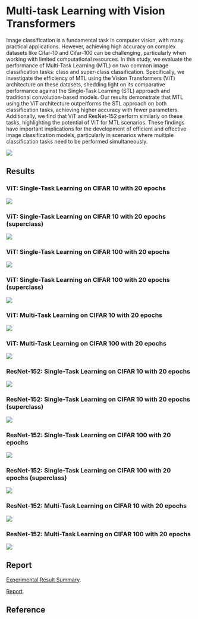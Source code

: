 # Multi-task Learning with Vision Transformers
Image classification is a fundamental task in computer vision, with many practical applications. However, achieving high accuracy on complex datasets like Cifar-10 and Cifar-100 can be challenging, particularly when working with limited computational resources. In this study, we evaluate the performance of Multi-Task Learning (MTL) on two common image classification tasks: class and super-class classification. Specifically, we investigate the efficiency of MTL using the Vision Transformers (ViT) architecture on these datasets, shedding light on its comparative performance against the Single-Task Learning (STL) approach and traditional convolution-based models. Our results demonstrate that MTL using the ViT architecture outperforms the STL approach on both classification tasks, achieving higher accuracy with fewer parameters. Additionally, we find that ViT and ResNet-152 perform similarly on these tasks, highlighting the potential of ViT for MTL scenarios. These findings have important implications for the development of efficient and effective image classification models, particularly in scenarios where multiple classification tasks need to be performed simultaneously.

![](https://github.com/mnguyen0226/multitask_learning_vit/blob/main/docs/vit.png)

## Results

### ViT: Single-Task Learning on CIFAR 10 with 20 epochs
![](https://github.com/mnguyen0226/multitask_learning_vit/blob/main/docs/stl_vit_1.png)

### ViT: Single-Task Learning on CIFAR 10 with 20 epochs (superclass)
![](https://github.com/mnguyen0226/multitask_learning_vit/blob/main/docs/stl_vit_2.png)

### ViT: Single-Task Learning on CIFAR 100 with 20 epochs
![](https://github.com/mnguyen0226/multitask_learning_vit/blob/main/docs/stl_vit_3.png)

### ViT: Single-Task Learning on CIFAR 100 with 20 epochs (superclass)
![](https://github.com/mnguyen0226/multitask_learning_vit/blob/main/docs/stl_vit_4.png)

### ViT: Multi-Task Learning on CIFAR 10 with 20 epochs
![](https://github.com/mnguyen0226/multitask_learning_vit/blob/main/docs/mtl_vit_1.png)

### ViT: Multi-Task Learning on CIFAR 100 with 20 epochs
![](https://github.com/mnguyen0226/multitask_learning_vit/blob/main/docs/mtl_vit_2.png)

### ResNet-152: Single-Task Learning on CIFAR 10 with 20 epochs
![](https://github.com/mnguyen0226/multitask_learning_vit/blob/main/docs/stl_resnet_1.png)

### ResNet-152: Single-Task Learning on CIFAR 10 with 20 epochs (superclass)
![](https://github.com/mnguyen0226/multitask_learning_vit/blob/main/docs/stl_resnet_2.png)

### ResNet-152: Single-Task Learning on CIFAR 100 with 20 epochs
![](https://github.com/mnguyen0226/multitask_learning_vit/blob/main/docs/stl_resnet_3.png)

### ResNet-152: Single-Task Learning on CIFAR 100 with 20 epochs (superclass)
![](https://github.com/mnguyen0226/multitask_learning_vit/blob/main/docs/stl_resnet_4.png)

### ResNet-152: Multi-Task Learning on CIFAR 10 with 20 epochs
![](https://github.com/mnguyen0226/multitask_learning_vit/blob/main/docs/mtl_resnet_1.png)

### ResNet-152: Multi-Task Learning on CIFAR 100 with 20 epochs
![](https://github.com/mnguyen0226/multitask_learning_vit/blob/main/docs/mtl_resnet_2.png)

## Report
[Experimental Result Summary](https://github.com/mnguyen0226/multitask_learning_vit/blob/main/docs/results_tables_report.pdf).

[Report]().

## Reference

